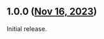 ## 1.0.0 ([Nov 16, 2023](https://github.com/ramensoftware/windhawk-mods/blob/892afcee9adb00be9920318e13313c7d8b20d885/mods/fix-basic-caption-text.wh.cpp))

Initial release.
